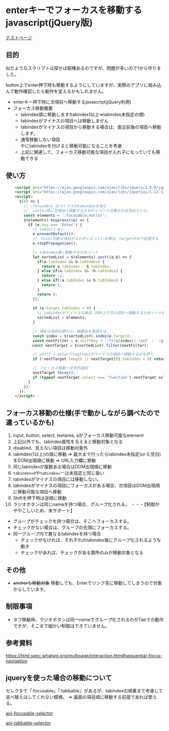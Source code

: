# enterキーでフォーカスを移動するjavascript(jQuery版)

[テストページ](https://murasuke.github.io/focus-next-jquery/public/index.html)

## 目的

似たようなスクリプトは探せば結構あるのですが、問題が多いので1から作りました。

button上でenter押下時も移動するようにしていますが、実際のアプリに組み込んで動作確認したら動作を変えるかもしれません。

* enterキー押下時に次項目へ移動するjavascript(jQuery利用)
* フォーカス移動概要 
  * tabindex順に移動します(tabindex1以上⇒tabindex未指定の順)
  * tabindexがマイナスの項目へは移動しません
  * tabindexがマイナスの項目から移動する場合は、直近前後の項目へ移動します。
  * 通常移動しない項目<div>や<span>にtabindexを付けると移動可能になることを考慮
  * 上記に関連して、フォーカス移動可能な項目が入れ子になっていても移動できる

## 使い方
```html
    <script src="https://ajax.googleapis.com/ajax/libs/jquery/3.6.0/jquery.min.js"></script>
    <script src="https://ajax.googleapis.com/ajax/libs/jqueryui/1.12.1/jquery-ui.min.js"></script>
    <script>    
      $(() => {
        // :focusable はマイナスのtabindexを含む
        //  ⇒enter時に次項目へ移動するためのイベント対象のため含めている。
        const elements = ':focusable:not(a)';
        $(elements).keypress((e) => {
          if (e.key === 'Enter') {
            // submitしない
            e.preventDefault();
            //　focus可能な項目が入れ子になっている場合、targetのみで処理する
            e.stopPropagation();

            // tabindex順に移動するためソート
            let sortedList = $(elements).sort((a,b) => {
              if(a.tabIndex && b.tabIndex) {
                return a.tabIndex - b.tabIndex; 
              } else if(a.tabIndex && !b.tabIndex) {
                return -1;
              } else if(!a.tabIndex && b.tabIndex) {
                return 1;
              }
              return 0;
            });
            
            if (e.target.tabIndex < 0) {
              // tabindexがマイナスの場合、DOM上で次の項目へ移動するためソート前の項目から検索する
              sortedList = elements;
            }

            // 現在の項目位置から、移動先を取得する
            const index = $(sortedList).index(e.target);
            const nextFilter = e.shiftKey ? `:lt(${index}):last` : `:gt(${index}):first`;            
          　const nextTarget = $(sortedList).filter(nextFilter);

            // shift + enterでtagindexがマイナスの項目へ移動するのを防ぐ
            if (!nextTarget.length || nextTarget[0].tabIndex < 0) return;

            // フォーカス移動＋文字列選択
            nextTarget.focus();
            if (typeof nextTarget.select === 'function') nextTarget.select();
          }
        });
      });
    </script>
```

## フォーカス移動の仕様(手で動かしながら調べたので違っているかも)
1. input, button, select, textarea, aがフォーカス移動可能なelement
1. 上記以外でも、tabindex属性を与えると移動対象となる
1. disabled、見えない項目は移動対象外
1. tabindex(1以上)の順に移動 ⇒ 最大まで行ったらtabindex未指定(or 0,空白)をDOM出現順に移動 ⇒ URL入力欄に移動
1. 同じtabindexが複数ある場合はDOM出現順に移動
1. `tabindex=0`や`tabindex=""`は未指定と同じ扱い
1. tabindexがマイナスの項目には移動しない。
1. tabindexがマイナスの項目にフォーカスがある場合、次項目はDOM出現順に移動可能な項目へ移動
1. Shiftを押下時は逆順に移動
1. ラジオボタンは同じnameを持つ場合、グループ化される。  ・・・【制御がややこしいため、未サポート】
  * グループがチェックを持つ場合は、そこへフォーカスする。
  * チェックがない場合は、グループの先頭にフォーカスする。
  * 同一グループ内で異なるtabindexを持つ場合
    * チェックがなければ、それぞれのtabindex毎にグループ化されるような動き
    * チェックがあれば、チェックがある箇所のみが移動対象となる


## その他
* ~~anchorも移動対象~~ 移動しても、Enterでリンク先に移動してしまうので対象からしています。

## 制限事項

* タブ移動時、ラジオボタンは同一nameでグループ化されるのがTabでの動作ですが、そこまで細かい制御はできていません。

## 参考資料
https://html.spec.whatwg.org/multipage/interaction.html#sequential-focus-navigation



## jqueryを使った場合の移動について

セレクタで「:focusable」「:tabbable」があるが、tabindexの順番まで考慮して並べ替えはしてくれない模様。
  ⇒ 画面の項目順に移動する前提であれば使える。

[api-focusable-selector](http://www.w3big.com/ja/jqueryui/api-focusable-selector.html)

[api-tabbable-selector](http://www.w3big.com/ja/jqueryui/api-tabbable-selector.html)
